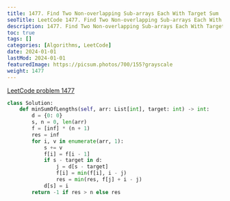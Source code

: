 ```yaml
---
title: 1477. Find Two Non-overlapping Sub-arrays Each With Target Sum
seoTitle: LeetCode 1477. Find Two Non-overlapping Sub-arrays Each With Target Sum | Python solution and explanation
description: 1477. Find Two Non-overlapping Sub-arrays Each With Target Sum
toc: true
tags: []
categories: [Algorithms, LeetCode]
date: 2024-01-01
lastMod: 2024-01-01
featuredImage: https://picsum.photos/700/155?grayscale
weight: 1477
---
```


[LeetCode problem 1477](https://leetcode.com/problems/find-two-non-overlapping-sub-arrays-each-with-target-sum/)

```python
class Solution:
    def minSumOfLengths(self, arr: List[int], target: int) -> int:
        d = {0: 0}
        s, n = 0, len(arr)
        f = [inf] * (n + 1)
        res = inf
        for i, v in enumerate(arr, 1):
            s += v
            f[i] = f[i - 1]
            if s - target in d:
                j = d[s - target]
                f[i] = min(f[i], i - j)
                res = min(res, f[j] + i - j)
            d[s] = i
        return -1 if res > n else res

```
